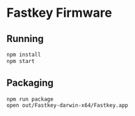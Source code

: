 # Fastkey Firmware

## Running

```sh
npm install
npm start
```

## Packaging

```sh
npm run package
open out/Fastkey-darwin-x64/Fastkey.app
```
